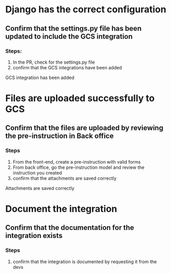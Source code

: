 
# Django has the correct configuration
## Confirm that the settings.py file has been updated to include the GCS integration

### Steps:
1. In the PR, check for the settings.py file
2. confirm that the GCS integrations have been added

GCS integration has been added

# Files are uploaded successfully to GCS
## Confirm that the files are uploaded by reviewing the pre-instruction in Back office

### Steps
1. From the front-end, create a pre-instruction with valid forms
2. From back office, go the pre-instruction model and review the instruction you created 
3. confirm that the attachments are saved correctly

Attachments are saved correctly


# Document the integration
## Confirm that the documentation for the integration exists

### Steps
1. confirm that the integration is documented by requesting it from the devs